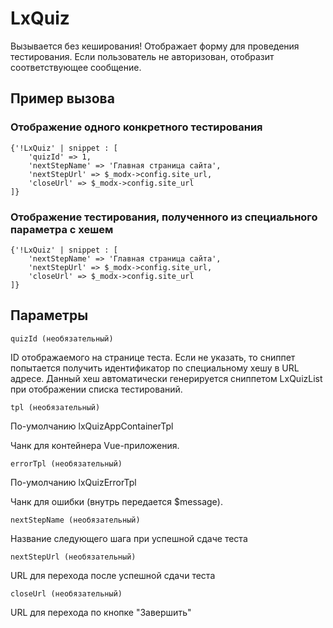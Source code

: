 # LxQuiz

Вызывается без кеширования! Отображает форму для проведения тестирования. Если пользователь не авторизован, отобразит соответствующее сообщение.

## Пример вызова

### Отображение одного конкретного тестирования

```fenom
{'!LxQuiz' | snippet : [
    'quizId' => 1,
    'nextStepName' => 'Главная страница сайта',
    'nextStepUrl' => $_modx->config.site_url,
    'closeUrl' => $_modx->config.site_url
]}
```

### Отображение тестирования, полученного из специального параметра с хешем

```fenom
{'!LxQuiz' | snippet : [
    'nextStepName' => 'Главная страница сайта',
    'nextStepUrl' => $_modx->config.site_url,
    'closeUrl' => $_modx->config.site_url
]}
```

## Параметры

`quizId (необязательный)`

ID отображаемого на странице теста. Если не указать, то сниппет попытается получить идентификатор по специальному хешу в URL адресе. Данный хеш автоматически генерируется сниппетом LxQuizList при отображении списка тестирований.

`tpl (необязательный)`

По-умолчанию lxQuizAppContainerTpl

Чанк для контейнера Vue-приложения.

`errorTpl (необязательный)`

По-умолчанию lxQuizErrorTpl

Чанк для ошибки (внутрь передается $message).

`nextStepName (необязательный)`

Название следующего шага при успешной сдаче теста

`nextStepUrl (необязательный)`

URL для перехода после успешной сдачи теста

`closeUrl (необязательный)`

URL для перехода по кнопке "Завершить"
